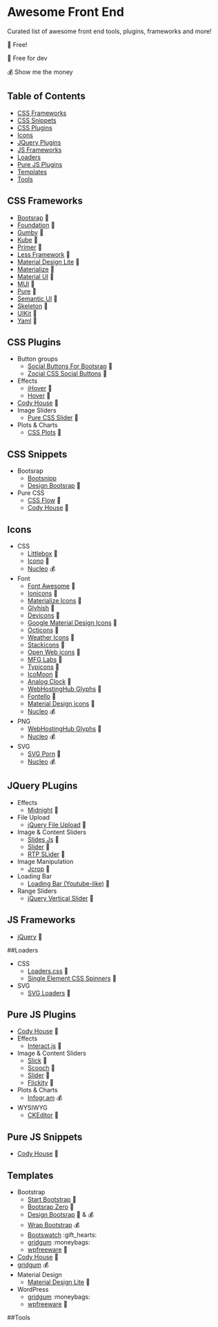 # Awesome Front End
Curated list of awesome front end tools, plugins, frameworks and more!

:gift_heart: Free!

:rainbow: Free for dev

:moneybag: Show me the money


## Table of Contents

- [CSS Frameworks](#css-frameworks)
- [CSS Snippets](#css-snippets)
- [CSS Plugins](#css-plugins)
- [Icons](#icons)
- [JQuery Plugins](#jquery-plugins)
- [JS Frameworks](#js-frameworks)
- [Loaders](#loaders)
- [Pure JS Plugins](#pure-js-plugins)
- [Templates](#templates)
- [Tools](#tools)

## CSS Frameworks
- [Bootsrap](https://github.com/twbs/bootstrap) :gift_heart:
- [Foundation](https://github.com/zurb/foundation) :gift_heart:
- [Gumby](https://github.com/GumbyFramework/Gumby) :gift_heart:
- [Kube](https://github.com/imperavi/kube) :gift_heart:
- [Primer](https://github.com/primer/primer) :gift_heart:
- [Less Framework](https://github.com/jonikorpi/Less-Framework) :gift_heart:
- [Material Design Lite](https://github.com/google/material-design-lite) :gift_heart:
- [Materialize](https://github.com/Dogfalo/materialize) :gift_heart:
- [Material UI](https://github.com/callemall/material-ui) :gift_heart:
- [MUI](https://github.com/muicss/mui) :gift_heart:
- [Pure](https://github.com/yahoo/pure/) :gift_heart:
- [Semantic UI](https://github.com/Semantic-Org/Semantic-UI) :gift_heart:
- [Skeleton](https://github.com/dhg/Skeleton) :gift_heart:
- [UIKit](https://github.com/uikit/uikit) :gift_heart:
- [Yaml](https://github.com/yamlcss/yaml) :gift_heart:

## CSS Plugins
- Button groups
  * [Social Buttons For Bootsrap](https://github.com/lipis/bootstrap-social) :gift_heart:
  * [Zocial CSS Social Buttons](https://github.com/smcllns/css-social-buttons) :gift_heart:
- Effects
  * [iHover](https://github.com/gudh/ihover) :gift_heart:
  * [Hover](https://github.com/IanLunn/Hover) :gift_heart:
- [Cody House](http://codyhouse.co/) :rainbow:
- Image Sliders
  * [Pure CSS Slider](https://github.com/drygiel/csslider) :gift_heart:
- Plots & Charts
  * [CSS Plots](https://github.com/asciimoo/cssplot) :gift_heart:

## CSS Snippets
- Bootsrap
  * [Bootsnipp](http://bootsnipp.com/)
  * [Design Bootsrap](http://www.designbootstrap.com/category/bootstrap-snippets/) :gift_heart:
- Pure CSS
  * [CSS Flow](http://www.cssflow.com/snippets/) :gift_heart:
  * [Cody House](http://codyhouse.co/) :rainbow:

## Icons
- CSS
  * [Littlebox](https://github.com/cmaddux/littlebox) :gift_heart:
  * [Icono](https://github.com/saeedalipoor/icono) :gift_heart:
  * [Nucleo](https://nucleoapp.com) :moneybag:
- Font
  * [Font Awesome](https://github.com/FortAwesome/Font-Awesome) :gift_heart:
  * [Ionicons](https://github.com/driftyco/ionicons) :gift_heart:
  * [Materialize Icons](http://materializecss.com/icons.html) :gift_heart:
  * [Glyhish](http://www.glyphish.com/) :rainbow:
  * [Devicons](https://github.com/vorillaz/devicons) :gift_heart:
  * [Google Material Design Icons](https://github.com/google/material-design-icons) :gift_heart:
  * [Octicons](https://github.com/github/octicons/) :gift_heart:
  * [Weather Icons](https://github.com/erikflowers/weather-icons/issues) :gift_heart:
  * [Stackicons](https://github.com/parkerbennett/stackicons) :gift_heart:
  * [Open Web icons](https://github.com/pfefferle/openwebicons) :gift_heart:
  * [MFG Labs](https://github.com/MfgLabs/mfglabs-iconset) :gift_heart:
  * [Typicons](https://github.com/stephenhutchings/typicons.font) :gift_heart:
  * [IcoMoon](https://icomoon.io/) :gift_heart:
  * [Analog Clock](https://github.com/jhogue/PE-Analog-Clock-icon-font) :gift_heart:
  * [WebHostingHub Glyphs](http://www.webhostinghub.com/glyphs/) :gift_heart:
  * [Fontello](https://github.com/fontello/fontello) :gift_heart:
  * [Material Design icons](https://github.com/Templarian/MaterialDesign) :gift_heart:
  * [Nucleo](https://nucleoapp.com) :moneybag:
- PNG
  * [WebHostingHub Glyphs](http://www.webhostinghub.com/glyphs/) :gift_heart:
  * [Nucleo](https://nucleoapp.com) :moneybag:
- SVG
  * [SVG Porn](https://github.com/gilbarbara/logos) :gift_heart:
  * [Nucleo](https://nucleoapp.com) :moneybag:

## JQuery PLugins
- Effects
  * [Midnight](https://github.com/Aerolab/midnight.js) :gift_heart:
- File Upload
  * [jQuery File Upload](https://github.com/blueimp/jQuery-File-Upload) :gift_heart:
- Image & Content Sliders
  * [Slides Js](https://github.com/nathansearles/Slides/tree/SlidesJS-3) :gift_heart:
  * [Slider](https://github.com/nolimits4web/Swiper) :gift_heart:
  * [RTP SLider](https://github.com/rtp-ch/slider) :gift_heart:
- Image Manipulation
  * [Jcrop](https://github.com/tapmodo/Jcrop) :gift_heart:
- Loading Bar
  * [Loading Bar (Youtube-like)](https://github.com/peachananr/loading-bar) :gift_heart:
- Range Sliders
  * [jQuery Vertical Slider](http://jqueryui.com/slider/#slider-vertical) :gift_heart:

## JS Frameworks
  * [jQuery](https://github.com/jquery/jquery) :gift_heart:

##Loaders
- CSS
  * [Loaders.css](https://github.com/ConnorAtherton/loaders.css) :gift_heart:
  * [Single Element CSS Spinners](https://github.com/lukehaas/css-loaders) :gift_heart:
- SVG
  * [SVG Loaders](https://github.com/SamHerbert/SVG-Loaders) :gift_heart:

## Pure JS Plugins
- [Cody House](http://codyhouse.co/) :rainbow:
- Effects
  * [Interact.js](https://github.com/taye/interact.js) :gift_heart:
- Image & Content Sliders
  * [Slick](https://github.com/kenwheeler/slick) :gift_heart:
  * [Scooch](https://github.com/mobify/scooch) :gift_heart:
  * [Slider](https://github.com/nolimits4web/Swiper) :gift_heart:
  * [Flickity](https://github.com/metafizzy/flickity) :rainbow:
- Plots & Charts
  * [Infogr.am](https://infogr.am/) :moneybag:
- WYSIWYG
  * [CKEditor](https://github.com/ckeditor/ckeditor-dev) :gift_heart:

## Pure JS Snippets
  * [Cody House](http://codyhouse.co/) :rainbow:

## Templates
- Bootstrap
  * [Start Bootstrap](http://startbootstrap.com/) :gift_heart:
  * [Bootsrap Zero](http://www.bootstrapzero.com/) :gift_heart:
  * [Design Bootsrap](http://www.designbootstrap.com/) :gift_heart: & :moneybag:
  * [Wrap Bootstrap](https://wrapbootstrap.com/) :moneybag:
  * [Bootswatch](https://bootswatch.com/) :gift_hearts:
  * [gridgum](http://gridgum.com/themes/category/bootstrap-themes/) :moneybags:
  * [wpfreeware](http://www.wpfreeware.com/) :gift_heart:
- [Cody House](http://codyhouse.co/) :rainbow:
- [gridgum](http://gridgum.com/themes/) :moneybag:
- Material Design
  * [Material Design Lite](http://www.getmdl.io/templates/index.html) :gift_heart:
- WordPress
  * [gridgum](http://gridgum.com/themes/category/wordpress/) :moneybags:
  * [wpfreeware](http://www.wpfreeware.com/) :gift_heart:


##Tools

